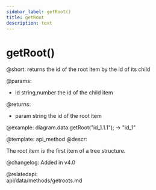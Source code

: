 ```yaml
---
sidebar_label: getRoot()
title: getRoot
description: text
---
```


# getRoot()

@short:
 	returns the id of the root item by the id of its child
    
    
@params:
- id		string,number		the id of the child item


@returns:
- param		string		the id of the root item


@example:
diagram.data.getRoot("id_1.1.1"); -> "id_1"

@template: api_method
@descr:

The root item is the first item of a tree structure.

@changelog:
Added in v4.0

@relatedapi:	
	api/data/methods/getroots.md